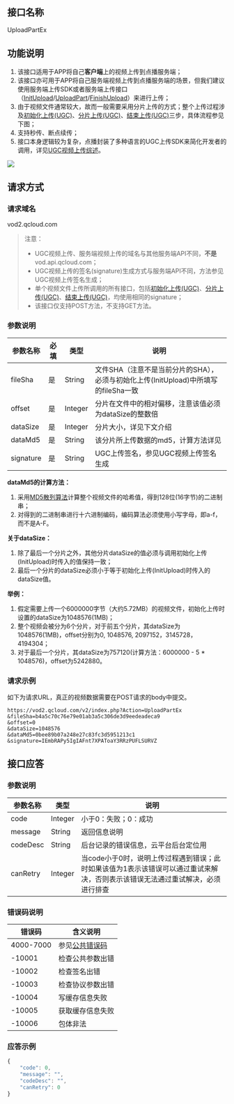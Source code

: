 ## 接口名称
UploadPartEx

## 功能说明
1. 该接口适用于APP将自己**客户端**上的视频上传到点播服务端；
1. 该接口亦可用于APP将自己服务端视频上传到点播服务端的场景，但我们建议使用服务端上传SDK或者服务端上传接口（[InitUpload](/document/product/266/7809)/[UploadPart](/document/product/266/7810)/[FinishUpload](/document/product/266/7811)）来进行上传；
1. 由于视频文件通常较大，故而一般需要采用分片上传的方式；整个上传过程涉及[初始化上传(UGC)](/document/product/266/7902)、[分片上传(UGC)](/document/product/266/7903)、[结束上传(UGC)](/document/product/266/7904)三步，具体流程参见下图；
1. 支持秒传、断点续传；
1. 接口本身逻辑较为复杂，点播封装了多种语言的UGC上传SDK来简化开发者的调用，详见[UGC视频上传综述](/document/product/266/7835)。

![](http://imgcache.tce.fsphere.cn/static/mc.qcloudimg.com/static/img/03bceeaebef439eb218edd080ef4d7fa/image.png)

## 请求方式

### 请求域名
vod2.qcloud.com

> 注意：
> - UGC视频上传、服务端视频上传的域名与其他服务端API不同，**不是**vod.api.qcloud.com；
> - UGC视频上传的签名(signature)生成方式与服务端API不同，方法参见UGC视频上传签名生成；
> - 单个视频文件上传所调用的所有接口，包括[初始化上传(UGC)](/document/product/266/7902)、[分片上传(UGC)](/document/product/266/7903)、[结束上传(UGC)](/document/product/266/7904)，均使用相同的signature；
> - 该接口仅支持POST方法，不支持GET方法。

### 参数说明
| 参数名称 | 必填 | 类型 | 说明 |
|---------|---------|---------|---------|
| fileSha | 是 | String | 文件SHA（注意不是当前分片的SHA），必须与初始化上传(InitUpload)中所填写的fileSha一致 |
| offset | 是 | Integer | 分片在文件中的相对偏移，注意该值必须为dataSize的整数倍 |
| dataSize | 是 | Integer | 分片大小，详见下文介绍 |
| dataMd5 | 是 | String | 该分片所上传数据的md5，计算方法详见 |
| signature | 是 | String | UGC上传签名，参见UGC视频上传签名生成 |

**dataMd5的计算方法：**

1. 采用[MD5散列算法](https://zh.wikipedia.org/wiki/MD5)计算整个视频文件的哈希值，得到128位(16字节)的二进制串；
1. 对得到的二进制串进行十六进制编码，编码算法必须使用小写字母，即a-f，而不是A-F。

**关于dataSize：**

1. 除了最后一个分片之外，其他分片dataSize的值必须与调用初始化上传(InitUpload)时传入的值保持一致；
1. 最后一个分片的dataSize必须小于等于初始化上传(InitUpload)时传入的dataSize值。

**举例：**

1. 假定需要上传一个6000000字节（大约5.72MB）的视频文件，初始化上传时设置的dataSize为1048576(1MB)；
1. 整个视频会被分为6个分片，对于前五个分片，其dataSize为1048576(1MB)，offset分别为0, 1048576, 2097152，3145728，4194304；
1. 对于最后一个分片，其dataSize为757120(计算方法：6000000 - 5 * 1048576)，offset为5242880。

### 请求示例
如下为请求URL，真正的视频数据需要在POST请求的body中提交。

```
https://vod2.qcloud.com/v2/index.php?Action=UploadPartEx
&fileSha=b4a5c70c76e79e01ab3a5c306de3d9eedeadeca9
&offset=0
&dataSize=1048576
&dataMd5=0bee89b07a248e27c83fc3d5951213c1
&signature=IEmbRAPy5IgIAFnt7XPAToaY3RRzPUFLSURVZ
```

## 接口应答

### 参数说明
| 参数名称 | 类型 | 说明 |
|---------|---------|---------|
| code | Integer | 小于0：失败；0：成功 |
| message | String | 返回信息说明 |
| codeDesc | String | 后台记录的错误信息，云平台后台定位用 |
| canRetry | Integer | 当code小于0时，说明上传过程遇到错误；此时如果该值为1表示该错误可以通过重试来解决，否则表示该错误无法通过重试解决，必须进行排查 |

### 错误码说明
| 错误码 | 含义说明|
|---------|---------|
| 4000-7000 | 参见[公共错误码](/document/product/266/7783)  |
| -10001 | 检查公共参数出错 |
| -10002 | 检查签名出错 |
| -10003 | 检查协议参数出错 |
| -10004 | 写缓存信息失败 |
| -10005 | 获取缓存信息失败|
| -10006 | 包体非法 |

### 应答示例

```javascript
{
    "code": 0,
    "message": "",
    "codeDesc": "",
    "canRetry": 0
}
```
